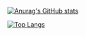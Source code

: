 [![Anurag's GitHub stats](https://github-readme-stats.vercel.app/api?username=iantasena)](https://github.com/iantasena/github-readme-stats)

[![Top Langs](https://github-readme-stats.vercel.app/api/top-langs/?username=iantasena)](https://github.com/iantasena/github-readme-stats)
